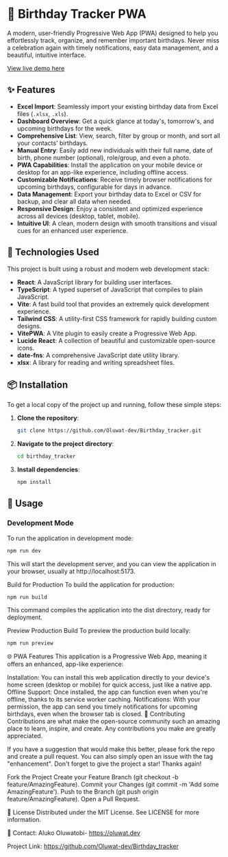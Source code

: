 # 🎂 Birthday Tracker PWA

A modern, user-friendly Progressive Web App (PWA) designed to help you effortlessly track, organize, and remember important birthdays. Never miss a celebration again with timely notifications, easy data management, and a beautiful, intuitive interface.


[View live demo here](https://gorgeous-florentine-9a591e.netlify.app)


## ✨ Features

*   **Excel Import**: Seamlessly import your existing birthday data from Excel files (`.xlsx`, `.xls`).
*   **Dashboard Overview**: Get a quick glance at today's, tomorrow's, and upcoming birthdays for the week.
*   **Comprehensive List**: View, search, filter by group or month, and sort all your contacts' birthdays.
*   **Manual Entry**: Easily add new individuals with their full name, date of birth, phone number (optional), role/group, and even a photo.
*   **PWA Capabilities**: Install the application on your mobile device or desktop for an app-like experience, including offline access.
*   **Customizable Notifications**: Receive timely browser notifications for upcoming birthdays, configurable for days in advance.
*   **Data Management**: Export your birthday data to Excel or CSV for backup, and clear all data when needed.
*   **Responsive Design**: Enjoy a consistent and optimized experience across all devices (desktop, tablet, mobile).
*   **Intuitive UI**: A clean, modern design with smooth transitions and visual cues for an enhanced user experience.

## 🚀 Technologies Used

This project is built using a robust and modern web development stack:

*   **React**: A JavaScript library for building user interfaces.
*   **TypeScript**: A typed superset of JavaScript that compiles to plain JavaScript.
*   **Vite**: A fast build tool that provides an extremely quick development experience.
*   **Tailwind CSS**: A utility-first CSS framework for rapidly building custom designs.
*   **VitePWA**: A Vite plugin to easily create a Progressive Web App.
*   **Lucide React**: A collection of beautiful and customizable open-source icons.
*   **date-fns**: A comprehensive JavaScript date utility library.
*   **xlsx**: A library for reading and writing spreadsheet files.

## 📦 Installation

To get a local copy of the project up and running, follow these simple steps:

1.  **Clone the repository**:
    ```bash
    git clone https://github.com/Oluwat-dev/Birthday_tracker.git
    ```
  
2.  **Navigate to the project directory**:
    ```bash
    cd birthday_tracker
    ```
3.  **Install dependencies**:
    ```bash
    npm install
    ```

## 🏃 Usage

### Development Mode

To run the application in development mode:

```bash
npm run dev
```

This will start the development server, and you can view the application in your browser, usually at http://localhost:5173.

Build for Production
To build the application for production:

```bash
npm run build
```
This command compiles the application into the dist directory, ready for deployment.

Preview Production Build
To preview the production build locally:

```bash
npm run preview
```

🌐 PWA Features
This application is a Progressive Web App, meaning it offers an enhanced, app-like experience:

Installation: You can install this web application directly to your device's home screen (desktop or mobile) for quick access, just like a native app.
Offline Support: Once installed, the app can function even when you're offline, thanks to its service worker caching.
Notifications: With your permission, the app can send you timely notifications for upcoming birthdays, even when the browser tab is closed.
🤝 Contributing
Contributions are what make the open-source community such an amazing place to learn, inspire, and create. Any contributions you make are greatly appreciated.

If you have a suggestion that would make this better, please fork the repo and create a pull request. You can also simply open an issue with the tag "enhancement".
Don't forget to give the project a star! Thanks again!

Fork the Project
Create your Feature Branch (git checkout -b feature/AmazingFeature).
Commit your Changes (git commit -m 'Add some AmazingFeature').
Push to the Branch (git push origin feature/AmazingFeature).
Open a Pull Request.

📄 License
Distributed under the MIT License. See LICENSE for more information.

📧 Contact:
Aluko Oluwatobi- https://oluwat.dev

Project Link: https://github.com/Oluwat-dev/Birthday_tracker



